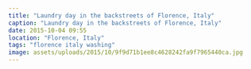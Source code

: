 ```yaml
---
title: "Laundry day in the backstreets of Florence, Italy"
caption: "Laundry day in the backstreets of Florence, Italy"
date: 2015-10-04 09:55
location: "Florence, Italy"
tags: "florence italy washing"
image: assets/uploads/2015/10/9f9d71b1ee8c4628242fa9f7965440ca.jpg
---
```

